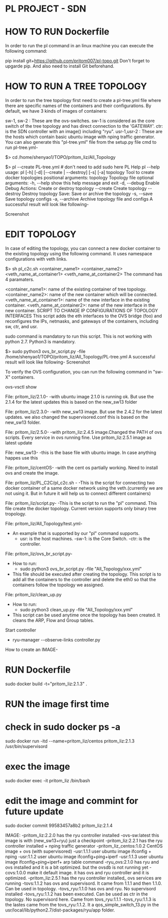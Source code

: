 # PL PROJECT - SDN 
# HOW TO RUN Dockerfile 
In order to run the pl command in an linux machine you can execute the following command:

pip install git+https://github.com/pritom007/pl-topo.git
Don't forget to upgarde pip. And also need to install Git beforehand.

# HOW TO RUN A TREE TOPOLOGY
In order to run the tree topology first need to create a pl-tree.yml file where there are specific names of the containers and their configurations. By default, we have 3 kinds of images of containers:

sw-1, sw-2 : These are the ovs-switches. sw-1 is considered as the core switch of the tree topology and has direct connection to the 'GATEWAY'.
ctr: is the SDN controller with an image() including "ryu".
usr-1,usr-2 : These are the hosts which contain basic ubuntu image with nping traffic generator. You can also generate this "pl-tree.yml" file from the setup.py file
cmd to run pl-tree.yml-

$> cd /home/shenyao1/TOPO/pritom_liz/All_Topology

$> pl --create PL-tree.yml # don't need to add sudo here
PL Help
pl --help
usage: pl [-h] [-d] [--create | --destroy] [-s] [-a] topology
Tool to create docker topologies
positional arguments:
  topology       Topology file
optional arguments:
  -h, --help     show this help message and exit
  -d, --debug    Enable Debug
Actions:
  Create or destroy topology
  --create       Create topology
  --destroy      Destroy topology
Save:
  Save or archive the topology
  -s, --save     Save topology configs
  -a, --archive  Archive topology file and configs
A successful result will look like following-

Screenshot

# EDIT TOPOLOGY
In case of editing the topology, you can connect a new docker container to the existing topology using the following command. It uses namespace configurations with veth links.

$> sh pl_c2c.sh <container_name1> <container_name2> <veth_name_at_container1> <veth_name_at_container2>
The command has 4 paramaters.

<container_name1>: name of the existing container of tree topology.
<container_name2>: name of the new container which will be connected.
<veth_name_at_container1>: name of the new interface in the existing container.
<veth_name_at_container2>: name of the new interface in the new container.
SCRIPT TO CHANGE IP CONFIGURATIONS OF TOPOLOGY INTERFACES
This script adds the eth interfaces to the OVS bridge (foo) and reconfigures the IPs, netmasks, and gateways of the containers, including sw, ctr, and usr.

sudo command is mandatory to run this script. This is not working with python 2.7. Python3 is mandatory.

$> sudo python3 ovs_br_script.py -file /home/shenyao1/TOPO/pritom_liz/All_Topology/PL-tree.yml
A successful result will look like following- Screenshot

To verify the OVS configuration, you can run the following command in "sw-X" containers.

ovs-vsctl show


File: pritom_liz/2.1.0-
  -with ubuntu image 2.1.0 is running ok. But use the 2.1.4 for the latest updates
  this is based on the new_sw13 folder
  
File: pritom_liz/2.3.0-
  -with new_sw13 image. But use the 2.4.2 for the latest updates. we also changed the supervisored.conf
  this is based on the new_sw13 folder.
  
File: pritom_liz/2.5.0-
  -with pritom_liz:2.4.5 image.Changed the PATH of ovs scripts. Every service in ovs running fine. Use pritom_liz:2.5.1 image as latest update
  
File: new_sw13-
  -this is the base file with ubuntu image. In case anything happes use this

File: pritom_liz/centOS-
  -with the cent os  partially working. Need to install ovs and create the image.
  
File: pritom_liz/PL_C2C/pl_c2c.sh -
  -This is the script for connecting two docker container of a same docker network using the veth.(currently we are not using it. But in future it will help us to connect different containers)

File: pritom_liz/script.py-
  -This is the script to run the "pl" command. This file create the docker topology. Current version supports only binary tree tropology. 

File: pritom_liz/All_Topology/test.yml-
  - An example that is supported by our "pl" command supports.
    - usr: is the host machines.
    -sw-1: is the Core Switch.
    -ctr: is the controller. 

File: pritom_liz/ovs_br_script.py-
  - How to run:
    - sudo python3 ovs_br_script.py -file "All_Topology/xxx.yml"
  - This file should be executed after creating the topology. This script is to add all the containers to the controller and delete the eth0 so that the containers follow the topology we assigned. 

File: pritom_liz/clean_up.py
  - How to run:
    - sudo python3 clean_up.py -file "All_Topology/xxx.yml"
  - This script can be used anytime once the topology has been created. It cleans the ARP, Flow and Group tables. 

Start controller
  - ryu-manager --observe-links controller.py

How to create an IMAGE-

# RUN Dockerfile
sudo docker build -t="pritom_liz:2.1.3" .
# RUN the image first time
# check in sudo docker ps -a
sudo docker run -itd --name=pritom_liz/centos pritom_liz:2.1.3 /usr/bin/supervisord
# exec the image
sudo docker exec -it pritom_liz /bin/bash
# edit the image and commint for future update
sudo docker commit 99583457a8b2 pritom_liz:2.1.4

IMAGE: 
  -pritom_liz:2.2.0 has the ryu controller installed
  -ovs-sw:latest   this image is with (new_sw13+ryu) just a checkpoint
  -pritom_liz:2.2.1 has the ryu controller installed + nping traffic generator
  -pritom_liz_centos:1.0.2 CentOS image + ovs (with supervisored)
  -usr:1.1.1 user ubuntu image ifconfig + nping
  -usr:1.1.2 user ubuntu image ifconfig+ping+iperf
  -usr:1.1.3 user ubuntu image ifconfig+ping+iperf+ arp table command
  -ryu_ovs:2.1.0 has ryu and ovs installed and it is a bit optimized. but the ovsdb is not running yet
  -covs:1.0.0 make it default image. it has ovs and ryu controller and it is optimized.
  -pritom_liz:2.5.1 has the ryu controller installed_ ovs services are running
  -tovs:1.1.2 has ovs and supervisord. It came from 1.1.1 and then 1.1.0. Can be used in topology.
  -tovs_ryu:1.1.0 has ovs and ryu. No supervisord installed
  -tovs_ryu:1.1.2 has been executed. Can be used as ctr in the topology. No supervisord here. Came from tovs_ryu:1.1.1
  -tovs_ryu:1.1.3 is the lastes came from the tovs_ryu:1.1.2. It a qos_simple_switch_13.py in the usr/local/lib/python2.7/dist-packages/ryu/app folder. 
